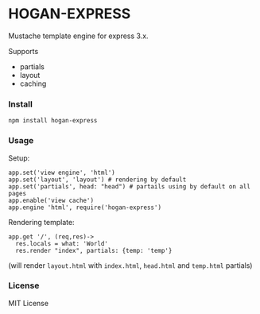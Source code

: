 # HOGAN-EXPRESS

Mustache template engine for express 3.x.

Supports
  - partials 
  - layout
  - caching

### Install

`npm install hogan-express`

### Usage

Setup:
```
app.set('view engine', 'html')
app.set('layout', 'layout') # rendering by default
app.set('partials', head: "head") # partails using by default on all pages
app.enable('view cache')
app.engine 'html', require('hogan-express')
```

Rendering template:
```
app.get '/', (req,res)->
  res.locals = what: 'World'
  res.render "index", partials: {temp: 'temp'}
```
(will render `layout.html` with `index.html`, `head.html` and `temp.html` partials)

### License
MIT License